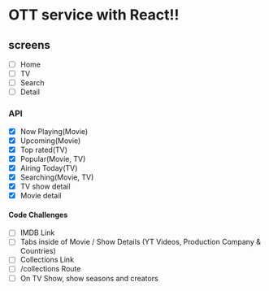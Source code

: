 # OTT service with React!!

## screens

- [ ] Home
- [ ] TV
- [ ] Search
- [ ] Detail

### API

- [x] Now Playing(Movie)
- [x] Upcoming(Movie)
- [x] Top rated(TV)
- [x] Popular(Movie, TV)
- [x] Airing Today(TV)
- [x] Searching(Movie, TV)
- [x] TV show detail
- [x] Movie detail

#### Code Challenges

- [ ] IMDB Link
- [ ] Tabs inside of Movie / Show Details (YT Videos, Production Company & Countries)
- [ ] Collections Link
- [ ] /collections Route
- [ ] On TV Show, show seasons and creators
